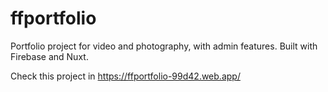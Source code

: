 # ffportfolio

Portfolio project for video and photography, with admin features. Built with Firebase and Nuxt.

Check this project in https://ffportfolio-99d42.web.app/
